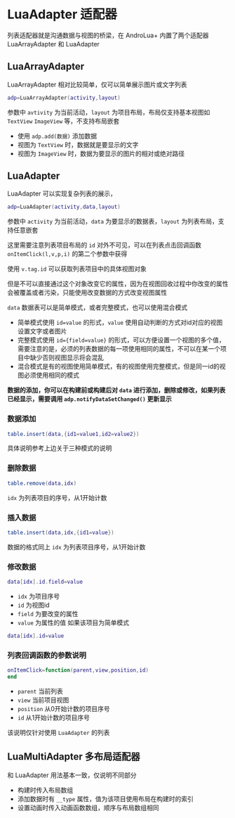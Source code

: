# LuaAdapter 适配器
列表适配器就是沟通数据与视图的桥梁，在 AndroLua+ 内置了两个适配器LuaArrayAdapter 和 LuaAdapter

## LuaArrayAdapter
LuaArrayAdapter 相对比较简单，仅可以简单展示图片或文字列表
``` lua
adp=LuaArrayAdapter(activity,layout)
```
参数中 `avtivity` 为当前活动，`layout` 为项目布局，布局仅支持基本视图如 `TextView` `ImageView` 等，不支持布局嵌套

* 使用 `adp.add(数据)` 添加数据
* 视图为 `TextView` 时，数据就是要显示的文字
* 视图为 `ImageView` 时，数据为要显示的图片的相对或绝对路径

## LuaAdapter
LuaAdapter 可以实现复杂列表的展示，
``` lua
adp=LuaAdapter(activity,data,layout)
```
参数中 `activity` 为当前活动，`data` 为要显示的数据表，`layout` 为列表布局，支持任意嵌套

这里需要注意列表项目布局的 `id` 对外不可见，可以在列表点击回调函数 `onItemClick(l,v,p,i)` 的第二个参数中获得

使用 `v.tag.id` 可以获取列表项目中的具体视图对象

但是不可以直接通过这个对象改变它的属性，因为在视图回收过程中你改变的属性会被覆盖或者污染，只能使用改变数据的方式改变视图属性

`data` 数据表可以是简单模式，或者完整模式，也可以使用混合模式
* 简单模式使用 `id=value` 的形式，`value` 使用自动判断的方式对id对应的视图设置文字或者图片
* 完整模式使用 `id={field=value}` 的形式，可以方便设置一个视图的多个值，需要注意的是，必须的列表数据的每一项使用相同的属性，不可以在某一个项目中缺少否则视图显示将会混乱
* 混合模式是有的视图使用简单模式，有的视图使用完整模式，但是同一id的视图必须使用相同的模式

__数据的添加，你可以在构建前或构建后对 `data` 进行添加，删除或修改，如果列表已经显示，需要调用 `adp.notifyDataSetChanged()` 更新显示__

### 数据添加
``` lua
table.insert(data,{id1=value1,id2=value2})
```
具体说明参考上边关于三种模式的说明

### 删除数据
``` lua
table.remove(data,idx)
```
`idx` 为列表项目的序号，从1开始计数

### 插入数据
``` lua
table.insert(data,idx,{id1=value})
```
数据的格式同上
`idx` 为列表项目序号，从1开始计数

### 修改数据
``` lua
data[idx].id.field=value
```
* `idx` 为项目序号
* `id` 为视图id
* `field` 为要改变的属性
* `value` 为属性的值
如果该项目为简单模式
``` lua
data[idx].id=value
```

### 列表回调函数的参数说明
``` lua
onItemClick=function(parent,view,position,id)
end
```
* `parent` 当前列表
* `view` 当前项目视图
* `position` 从0开始计数的项目序号
* `id` 从1开始计数的项目序号

该说明仅针对使用 `LuaAdapter` 的列表

## LuaMultiAdapter 多布局适配器
和 LuaAdapter 用法基本一致，仅说明不同部分

* 构建时传入布局数组
* 添加数据时有 `__type` 属性，值为该项目使用布局在构建时的索引
* 设置动画时传入动画函数数组，顺序与布局数组相同
